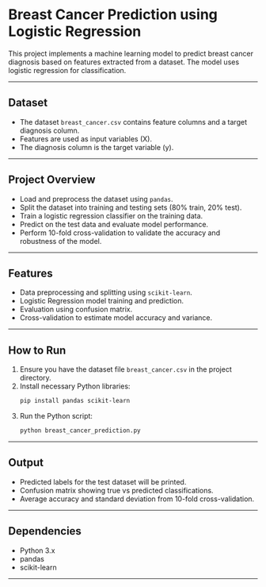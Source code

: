 # Breast Cancer Prediction using Logistic Regression

This project implements a machine learning model to predict breast cancer diagnosis based on features extracted from a dataset. The model uses logistic regression for classification.

---

## Dataset

- The dataset `breast_cancer.csv` contains feature columns and a target diagnosis column.
- Features are used as input variables (X).
- The diagnosis column is the target variable (y).

---

## Project Overview

- Load and preprocess the dataset using `pandas`.
- Split the dataset into training and testing sets (80% train, 20% test).
- Train a logistic regression classifier on the training data.
- Predict on the test data and evaluate model performance.
- Perform 10-fold cross-validation to validate the accuracy and robustness of the model.

---

## Features

- Data preprocessing and splitting using `scikit-learn`.
- Logistic Regression model training and prediction.
- Evaluation using confusion matrix.
- Cross-validation to estimate model accuracy and variance.

---

## How to Run

1. Ensure you have the dataset file `breast_cancer.csv` in the project directory.
2. Install necessary Python libraries:
    ```bash
    pip install pandas scikit-learn
    ```
3. Run the Python script:
    ```bash
    python breast_cancer_prediction.py
    ```

---

## Output

- Predicted labels for the test dataset will be printed.
- Confusion matrix showing true vs predicted classifications.
- Average accuracy and standard deviation from 10-fold cross-validation.

---

## Dependencies

- Python 3.x
- pandas
- scikit-learn

---
